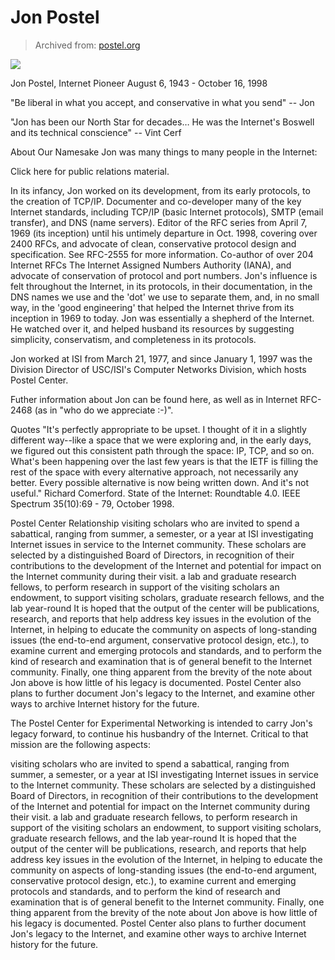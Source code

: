 # Jon Postel

> Archived from: [postel.org](https://www.postel.org/jon-postel/)

<img src=pix/jon.avif>

Jon Postel, Internet Pioneer
August 6, 1943 - October 16, 1998

"Be liberal in what you accept, and conservative in what you send"  -- Jon

"Jon has been our North Star for decades&hellip; He was the Internet's Boswell and its technical conscience" -- Vint Cerf

About Our Namesake
Jon was many things to many people in the Internet:

Click here for public relations material.

In its infancy, Jon worked on its development, from its early protocols, to the creation of TCP/IP.
Documenter and co-developer many of the key Internet standards, including TCP/IP (basic Internet protocols), SMTP (email transfer), and DNS (name servers).
Editor of the RFC series from April 7, 1969 (its inception) until his untimely departure in Oct. 1998, covering over 2400 RFCs, and advocate of clean, conservative protocol design and specification. See RFC-2555 for more information.
Co-author of over 204 Internet RFCs
The Internet Assigned Numbers Authority (IANA), and advocate of conservation of protocol and port numbers.
Jon's influence is felt throughout the Internet, in its protocols, in their documentation, in the DNS names we use and the 'dot' we use to separate them, and, in no small way, in the 'good engineering' that helped the Internet thrive from its inception in 1969 to today.
Jon was essentially a shepherd of the Internet. He watched over it, and helped husband its resources by suggesting simplicity, conservatism, and completeness in its protocols.

Jon worked at ISI from March 21, 1977, and since January 1, 1997 was the Division Director of USC/ISI's Computer Networks Division, which hosts Postel Center.

Futher information about Jon can be found here, as well as in Internet RFC-2468 (as in "who do we appreciate :-)".

Quotes
"It's perfectly appropriate to be upset. I thought of it in a slightly different way--like a space that we were exploring and, in the early days, we figured out this consistent path through the space: IP, TCP, and so on. What's been happening over the last few years is that the IETF is filling the rest of the space with every alternative approach, not necessarily any better. Every possible alternative is now being written down. And it's not useful." Richard Comerford. State of the Internet: Roundtable 4.0. IEEE Spectrum 35(10):69 - 79, October 1998.

Postel Center Relationship
visiting scholars who are invited to spend a sabattical, ranging from summer, a semester, or a year at ISI investigating Internet issues in service to the Internet community. These scholars are selected by a distinguished Board of Directors, in recognition of their contributions to the development of the Internet and potential for impact on the Internet community during their visit.
a lab and graduate research fellows, to perform research in support of the visiting scholars
an endowment, to support visiting scholars, graduate research fellows, and the lab year-round
It is hoped that the output of the center will be publications, research, and reports that help address key issues in the evolution of the Internet, in helping to educate the community on aspects of long-standing issues (the end-to-end argument, conservative protocol design, etc.), to examine current and emerging protocols and standards, and to perform the kind of research and examination that is of general benefit to the Internet community. Finally, one thing apparent from the brevity of the note about Jon above is how little of his legacy is documented. Postel Center also plans to further document Jon's legacy to the Internet, and examine other ways to archive Internet history for the future.

The Postel Center for Experimental Networking is intended to carry Jon's legacy forward, to continue his husbandry of the Internet. Critical to that mission are the following aspects:

visiting scholars who are invited to spend a sabattical, ranging from summer, a semester, or a year at ISI investigating Internet issues in service to the Internet community. These scholars are selected by a distinguished Board of Directors, in recognition of their contributions to the development of the Internet and potential for impact on the Internet community during their visit.
a lab and graduate research fellows, to perform research in support of the visiting scholars
an endowment, to support visiting scholars, graduate research fellows, and the lab year-round
It is hoped that the output of the center will be publications, research, and reports that help address key issues in the evolution of the Internet, in helping to educate the community on aspects of long-standing issues (the end-to-end argument, conservative protocol design, etc.), to examine current and emerging protocols and standards, and to perform the kind of research and examination that is of general benefit to the Internet community. Finally, one thing apparent from the brevity of the note about Jon above is how little of his legacy is documented. Postel Center also plans to further document Jon's legacy to the Internet, and examine other ways to archive Internet history for the future.
